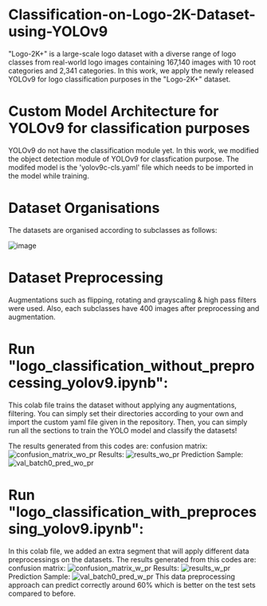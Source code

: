 # Classification-on-Logo-2K-Dataset-using-YOLOv9
"Logo-2K+" is a large-scale logo dataset with a diverse range of logo classes from real-world logo images containing 167,140 images with 10 root categories and 2,341 categories. In this work, we apply the newly released YOLOv9 for logo classification purposes in the "Logo-2K+" dataset.

# Custom Model Architecture for YOLOv9 for classification purposes
YOLOv9 do not have the classification module yet. In this work, we modified the object detection module of YOLOv9 for classfication purpose. The modifed model is the 'yolov9c-cls.yaml' file which needs to be imported in the model while training.

# Dataset Organisations
The datasets are organised according to subclasses as follows:

![image](https://github.com/FahimHafiz/Classification-on-Logo-2K-Dataset-using-YOLOv9/assets/39213309/e98ceed0-aae1-481a-9693-377fb0266bae)

# Dataset Preprocessing
Augmentations such as flipping, rotating and grayscaling & high pass filters were used. Also, each subclasses have 400 images after preprocessing and augmentation.

# Run "logo_classification_without_preprocessing_yolov9.ipynb":
This colab file trains the dataset without applying any augmentations, filtering. You can simply set their directories according to your own and import the custom yaml file given in the repository. Then, you can simply run all the sections to train the YOLO model and classify the datasets!

The results generated from this codes are:
confusion matrix:
![confusion_matrix_wo_pr](https://github.com/FahimHafiz/Classification-on-Logo-2K-Dataset-using-YOLOv9/assets/39213309/f5172b93-c18d-442c-aca7-070778358787)
Results:
![results_wo_pr](https://github.com/FahimHafiz/Classification-on-Logo-2K-Dataset-using-YOLOv9/assets/39213309/fdbfcd18-8351-4af5-ab25-b08fbe31c0de)
Prediction Sample:
![val_batch0_pred_wo_pr](https://github.com/FahimHafiz/Classification-on-Logo-2K-Dataset-using-YOLOv9/assets/39213309/6314e0e9-a21c-4edd-b5bc-9fbf4473e4d3)


# Run "logo_classification_with_preprocessing_yolov9.ipynb":
In this colab file, we added an extra segment that will apply different data preprocessings on the datasets.
The results generated from this codes are:
confusion matrix:
![confusion_matrix_w_pr](https://github.com/FahimHafiz/Classification-on-Logo-2K-Dataset-using-YOLOv9/assets/39213309/1fd798a9-6e87-41e6-b4b4-210924a1c8e1)
Results:
![results_w_pr](https://github.com/FahimHafiz/Classification-on-Logo-2K-Dataset-using-YOLOv9/assets/39213309/7c1ead38-d0b7-43ba-acdf-145d83d38706)
Prediction Sample:
![val_batch0_pred_w_pr](https://github.com/FahimHafiz/Classification-on-Logo-2K-Dataset-using-YOLOv9/assets/39213309/2aa272b7-8715-4d95-adad-6f9a3bed26f7)
This data preprocessing approach can predict correctly around 60\% which is better on the test sets compared to before.
